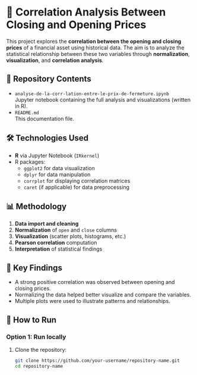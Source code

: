 # 🧠 Correlation Analysis Between Closing and Opening Prices

This project explores the **correlation between the opening and closing prices** of a financial asset using historical data. The aim is to analyze the statistical relationship between these two variables through **normalization**, **visualization**, and **correlation analysis**.

## 📁 Repository Contents

- `analyse-de-la-corr-lation-entre-le-prix-de-fermeture.ipynb`  
  Jupyter notebook containing the full analysis and visualizations (written in R).
- `README.md`  
  This documentation file.

## 🛠️ Technologies Used

- **R** via Jupyter Notebook (`IRkernel`)
- R packages:
  - `ggplot2` for data visualization
  - `dplyr` for data manipulation
  - `corrplot` for displaying correlation matrices
  - `caret` (if applicable) for data preprocessing

## 📊 Methodology

1. **Data import and cleaning**
2. **Normalization** of `open` and `close` columns
3. **Visualization** (scatter plots, histograms, etc.)
4. **Pearson correlation** computation
5. **Interpretation** of statistical findings

## 📝 Key Findings

- A strong positive correlation was observed between opening and closing prices.
- Normalizing the data helped better visualize and compare the variables.
- Multiple plots were used to illustrate patterns and relationships.

## 🚀 How to Run

### Option 1: Run locally

1. Clone the repository:
   ```bash
   git clone https://github.com/your-username/repository-name.git
   cd repository-name
